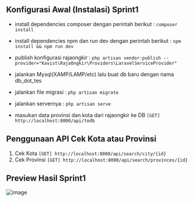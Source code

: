 ## Konfigurasi Awal (Instalasi) Sprint1

- install dependencies composer dengan perintah berikut :
`composer install`

- install dependencies npm dan run dev dengan perintah berikut : 
`npm install && npm run dev`

- publish konfigurasi rajaongkir : 
`php artisan vendor:publish --provider="Kavist\RajaOngkir\Providers\LaravelServiceProvider"`

- jalankan Mysql(XAMP/LAMP/etc) lalu buat db baru dengan nama db_dot_tes

- jalankan file migrasi :
`php artisan migrate`

- jalankan servernya :
`php artisan serve`

- masukan data provinsi dan kota dari rajaongkir ke DB
`[GET] http://localhost:8000/api/todb`

## Penggunaan API Cek Kota atau Provinsi

1. Cek Kota
   `[GET] http://localhost:8000/api/search/city/{id}`
2. Cek Provinsi
   `[GET] http://localhost:8000/api/search/provinces/{id}`
   
   
## Preview Hasil Sprint1   
   
![image](https://user-images.githubusercontent.com/59794929/198875089-a4d0db2a-5ac5-4298-ba03-ea90498847d9.png)
